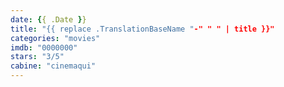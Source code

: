 ```yaml
---
date: {{ .Date }}
title: "{{ replace .TranslationBaseName "-" " " | title }}"
categories: "movies"
imdb: "0000000"
stars: "3/5"
cabine: "cinemaqui"
---
```


